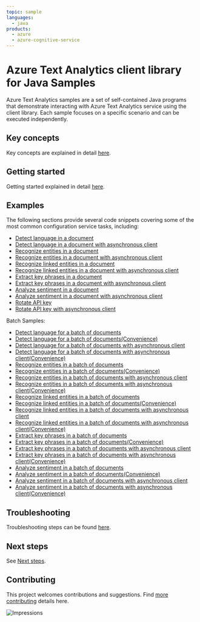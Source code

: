 ```yaml
---
topic: sample
languages:
  - java
products:
  - azure
  - azure-cognitive-service
---
```


# Azure Text Analytics client library for Java Samples

Azure Text Analytics samples are a set of self-contained Java programs that demonstrate interacting with Azure Text Analytics service
using the client library. Each sample focuses on a specific scenario and can be executed independently. 

## Key concepts
Key concepts are explained in detail [here][SDK_README_KEY_CONCEPTS].

## Getting started
Getting started explained in detail [here][SDK_README_GETTING_STARTED].

## Examples
The following sections provide several code snippets covering some of the most common configuration service tasks, including:

- [Detect language in a document][sample_detect_language]
- [Detect language in a document with asynchronous client][async_sample_detect_language]
- [Recognize entities in a document][sample_entities]
- [Recognize entities in a document with asynchronous client][async_sample_entities]
- [Recognize linked entities in a document][sample_linked_entities]
- [Recognize linked entities in a document with asynchronous client][async_sample_linked_entities]
- [Extract key phrases in a document][sample_key_phrases]
- [Extract key phrases in a document with asynchronous client][async_sample_key_phrases]
- [Analyze sentiment in a document][sample_sentiment]
- [Analyze sentiment in a document with asynchronous client][async_sample_sentiment]
- [Rotate API key][sample_rotate_key]
- [Rotate API key with asynchronous client][async_sample_rotate_key]

Batch Samples:
- [Detect language for a batch of documents][sample_detect_language_batch]
- [Detect language for a batch of documents(Convenience)][sample_detect_language_batch_convenience]
- [Detect language for a batch of documents with asynchronous client][async_sample_detect_language_batch]
- [Detect language for a batch of documents with asynchronous client(Convenience)][async_sample_detect_language_batch_convenience]
- [Recognize entities in a batch of documents][sample_entities_batch]
- [Recognize entities in a batch of documents(Convenience)][sample_entities_batch_convenience]
- [Recognize entities in a batch of documents with asynchronous client][async_sample_entities_batch]
- [Recognize entities in a batch of documents with asynchronous client(Convenience)][async_sample_entities_batch_convenience]
- [Recognize linked entities in a batch of documents][sample_linked_entities_batch]
- [Recognize linked entities in a batch of documents(Convenience)][sample_linked_entities_batch_convenience]
- [Recognize linked entities in a batch of documents with asynchronous client][async_sample_linked_entities_batch]
- [Recognize linked entities in a batch of documents with asynchronous client(Convenience)][async_sample_linked_entities_batch_convenience]
- [Extract key phrases in a batch of documents][sample_key_phrases_batch]
- [Extract key phrases in a batch of documents(Convenience)][sample_key_phrases_batch_convenience]
- [Extract key phrases in a batch of documents with asynchronous client][async_sample_key_phrases_batch]
- [Extract key phrases in a batch of documents with asynchronous client(Convenience)][async_sample_key_phrases_batch_convenience]
- [Analyze sentiment in a batch of documents][sample_sentiment_batch]
- [Analyze sentiment in a batch of documents(Convenience)][sample_sentiment_batch_convenience]
- [Analyze sentiment in a batch of documents with asynchronous client][async_sample_sentiment_batch]
- [Analyze sentiment in a batch of documents with asynchronous client(Convenience)][async_sample_sentiment_batch_convenience]

## Troubleshooting
Troubleshooting steps can be found [here][SDK_README_TROUBLESHOOTING].

## Next steps
See [Next steps][SDK_README_NEXT_STEPS]. 

## Contributing
This project welcomes contributions and suggestions. Find [more contributing][SDK_README_CONTRIBUTING] details here.

<!-- LINKS -->
[KEYS_SDK_README]: ../../README.md
[SDK_README_CONTRIBUTING]: ../../README.md#contributing
[SDK_README_GETTING_STARTED]: ../../README.md#getting-started
[SDK_README_TROUBLESHOOTING]: ../../README.md#troubleshooting
[SDK_README_KEY_CONCEPTS]: ../../README.md#key-concepts
[SDK_README_DEPENDENCY]: ../../README.md#adding-the-package-to-your-product
[SDK_README_NEXT_STEPS]: ../../README.md#next-steps

[async_sample_detect_language]: java/com/azure/ai/textanalytics/DetectLanguageAsync.java
[async_sample_detect_language_batch]: java/com/azure/ai/textanalytics/batch/DetectLanguageBatchDocumentsAsync.java
[async_sample_detect_language_batch_convenience]: java/com/azure/ai/textanalytics/batch/DetectLanguageBatchStringDocumentsAsync.java
[async_sample_entities]: java/com/azure/ai/textanalytics/RecognizeEntitiesAsync.java
[async_sample_entities_batch]: java/com/azure/ai/textanalytics/batch/RecognizeEntitiesBatchDocumentsAsync.java
[async_sample_entities_batch_convenience]: java/com/azure/ai/textanalytics/batch/RecognizeEntitiesBatchStringDocumentsAsync.java
[async_sample_linked_entities]: java/com/azure/ai/textanalytics/RecognizeLinkedEntitiesAsync.java
[async_sample_linked_entities_batch]: java/com/azure/ai/textanalytics/batch/RecognizeLinkedEntitiesBatchDocumentsAsync.java
[async_sample_linked_entities_batch_convenience]: java/com/azure/ai/textanalytics/batch/RecognizeLinkedEntitiesBatchStringDocumentsAsync.java
[async_sample_key_phrases]: java/com/azure/ai/textanalytics/ExtractKeyPhrasesAsync.java
[async_sample_key_phrases_batch]: java/com/azure/ai/textanalytics/batch/ExtractKeyPhrasesBatchDocumentsAsync.java
[async_sample_key_phrases_batch_convenience]: java/com/azure/ai/textanalytics/batch/ExtractKeyPhrasesBatchStringDocumentsAsync.java
[async_sample_rotate_key]: java/com/azure/ai/textanalytics/RotateApiKeyAsync.java
[async_sample_sentiment]: java/com/azure/ai/textanalytics/AnalyzeSentimentAsync.java
[async_sample_sentiment_batch]: java/com/azure/ai/textanalytics/batch/AnalyzeSentimentBatchDocumentsAsync.java
[async_sample_sentiment_batch_convenience]: java/com/azure/ai/textanalytics/batch/AnalyzeSentimentBatchStringDocumentsAsync.java

[sample_detect_language]: java/com/azure/ai/textanalytics/DetectLanguage.java
[sample_detect_language_batch]: java/com/azure/ai/textanalytics/batch/DetectLanguageBatchDocuments.java
[sample_detect_language_batch_convenience]: java/com/azure/ai/textanalytics/batch/DetectLanguageBatchStringDocuments.java
[sample_entities]: java/com/azure/ai/textanalytics/RecognizeEntities.java
[sample_entities_batch]: java/com/azure/ai/textanalytics/batch/RecognizeEntitiesBatchDocuments.java
[sample_entities_batch_convenience]: java/com/azure/ai/textanalytics/batch/RecognizeEntitiesBatchStringDocuments.java
[sample_linked_entities]: java/com/azure/ai/textanalytics/RecognizeLinkedEntities.java
[sample_linked_entities_batch]: java/com/azure/ai/textanalytics/batch/RecognizeLinkedEntitiesBatchDocuments.java
[sample_linked_entities_batch_convenience]: java/com/azure/ai/textanalytics/batch/RecognizeLinkedEntitiesBatchStringDocuments.java
[sample_key_phrases]: java/com/azure/ai/textanalytics/ExtractKeyPhrases.java
[sample_key_phrases_batch]: java/com/azure/ai/textanalytics/batch/ExtractKeyPhrasesBatchDocuments.java
[sample_key_phrases_batch_convenience]: java/com/azure/ai/textanalytics/batch/ExtractKeyPhrasesBatchStringDocuments.java
[sample_rotate_key]: java/com/azure/ai/textanalytics/RotateApiKey.java
[sample_sentiment]: java/com/azure/ai/textanalytics/AnalyzeSentiment.java
[sample_sentiment_batch]: java/com/azure/ai/textanalytics/batch/AnalyzeSentimentBatchDocuments.java
[sample_sentiment_batch_convenience]: java/com/azure/ai/textanalytics/batch/AnalyzeSentimentBatchStringDocuments.java

![Impressions](https://azure-sdk-impressions.azurewebsites.net/api/impressions/azure-sdk-for-java%2Fsdk%2Ftextanalytics%2Fazure-ai-textanalytics%2FREADME.png)
